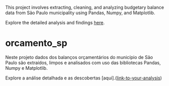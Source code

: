 
This project involves extracting, cleaning, and analyzing budgetary balance data from São Paulo municipality using Pandas, Numpy, and Matplotlib.

Explore the detailed analysis and findings [here]([link-to-your-analysis](https://medium.com/@carolfazani/o-orçamento-público-do-município-de-são-paulo-uma-análise-exploratória-da-arrecadação-de-receitas-3814a6d1ea22)).

# orcamento_sp
Neste projeto dados dos balanços orçamentários do município de São Paulo são extraídos, limpos e analisados com uso das bibliotecas Pandas, Numpy e Matplotlib.

Explore a análise detalhada e as descobertas [aqui].([link-to-your-analysis](https://medium.com/@carolfazani/o-orçamento-público-do-município-de-são-paulo-uma-análise-exploratória-da-arrecadação-de-receitas-3814a6d1ea22))
